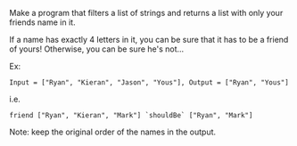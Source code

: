 Make a program that filters a list of strings and returns a list with only your friends name in it.

If a name has exactly 4 letters in it, you can be sure that it has to be a friend of yours! Otherwise, you can be sure he's not...

Ex:

```
Input = ["Ryan", "Kieran", "Jason", "Yous"], Output = ["Ryan", "Yous"]
```

i.e.

```
friend ["Ryan", "Kieran", "Mark"] `shouldBe` ["Ryan", "Mark"]
```

Note: keep the original order of the names in the output.
